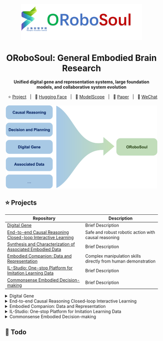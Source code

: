 <div align="center">

<img src="assets/logo.png" width="400"/>


# ORoboSoul: General Embodied Brain Research
**Unified digital gene and representation systems, large foundation models, and collaborative system evolution**


<p align="center">
        </a>&nbsp&nbsp⭐️ <a href="https://github.com/">Project</a></a>&nbsp&nbsp | &nbsp&nbsp🤗 <a href="https://huggingface.co">Hugging Face</a>&nbsp&nbsp | &nbsp&nbsp🤖 <a href="https://www.modelscope.cn">ModelScope</a>&nbsp&nbsp | &nbsp&nbsp📑 <a href="http://arxiv.org">Paper</a>&nbsp&nbsp | &nbsp&nbsp💬 <a href="./assets/wechat.png">WeChat</a>
</p>
<img src="assets/robosoul_projects.png" width="500"/>

</div>

## ⭐️ Projects

Repository | Description
---- | ----
[Digital Gene](https://github.com/sii-research/DigitalGene)			| Brief Description 
[End-to-end Causal Reasoning Closed-loop Interactive Learning](https://github.com/sii-research/ORoboSoul/tree/causal-robot/causal-robot/README.md) | Safe and robust robotic action with causal reasoning
[Synthesis and Characterization of Associated Embodied Data](https://github.com) | Brief Description
[Embodied Companion: Data and Representation](https://github.com) | Complex manipulation skills directly from human demonstration
[IL-Studio: One-stop Platform for Imitation Learning Data](https://github.com) | Brief Description
[Commonsense Embodied Decision-making](https://github.com) | Brief Description

<details>
<summary>Digital Gene</summary>
Details
</details>

<details>
<summary>End-to-end Causal Reasoning Closed-loop Interactive Learning</summary>
<div align="center">
  <img src="assets/causal-rob.png" width="500"/>
</div>
Enabling intelligent systems—especially robots—by not only perceiving and acting, but also understanding causal relations, making safer and more robust decisions, and continually refining their knowledge through real-world interactions
</details>

<details>
<summary>Embodied Companion: Data and Representation</summary>
builds large-scale human–robot companion data and unified representations to transfer everyday human manipulation into robot-executable skills, empowering downstream VLA models.
</details>

<details>
<summary>IL-Studio: One-stop Platform for Imitation Learning Data</summary>
Details
</details>

<details>
<summary>Commonsense Embodied Decision-making</summary>
Details
</details>

## 📆 Todo
